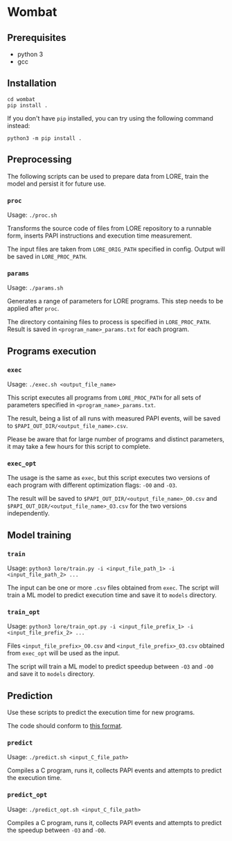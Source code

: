 # Wombat

## Prerequisites

* python 3
* gcc

## Installation

```
cd wombat
pip install .
```

If you don't have `pip` installed, you can try using the following command instead:

```
python3 -m pip install .
```

## Preprocessing

The following scripts can be used to prepare data from LORE, train the model and persist it for future use.


### `proc`

Usage: `./proc.sh`

Transforms the source code of files from LORE repository to a runnable form, inserts PAPI instructions and execution time measurement.

The input files are taken from `LORE_ORIG_PATH` specified in config. Output will be saved in `LORE_PROC_PATH`.


### `params`

Usage: `./params.sh`

Generates a range of parameters for LORE programs. This step needs to be applied after `proc`.

The directory containing files to process is specified in `LORE_PROC_PATH`. Result is saved in `<program_name>_params.txt` for each program.


## Programs execution

### `exec`

Usage: `./exec.sh <output_file_name>`

This script executes all programs from `LORE_PROC_PATH` for all sets of parameters specified in `<program_name>_params.txt`.

The result, being a list of all runs with measured PAPI events, will be saved to `$PAPI_OUT_DIR/<output_file_name>.csv`.

Please be aware that for large number of programs and distinct parameters, it may take a few hours for this script to complete.


### `exec_opt`

The usage is the same as `exec`, but this script executes two versions of each program with different optimization flags: `-O0` and `-O3`.

The result will be saved to `$PAPI_OUT_DIR/<output_file_name>_O0.csv` and `$PAPI_OUT_DIR/<output_file_name>_O3.csv` for the two versions independently.


## Model training

### `train`

Usage: `python3 lore/train.py -i <input_file_path_1> -i <input_file_path_2> ...`

The input can be one or more `.csv` files obtained from `exec`. The script will train a ML model to predict execution time and save it to `models` directory.

### `train_opt`

Usage: `python3 lore/train_opt.py -i <input_file_prefix_1> -i <input_file_prefix_2> ...`

Files `<input_file_prefix>_O0.csv` and `<input_file_prefix>_O3.csv` obtained from `exec_opt` will be used as the input.

The script will train a ML model to predict speedup between `-O3` and `-O0` and save it to `models` directory.


## Prediction

Use these scripts to predict the execution time for new programs.

The code should conform to [this format](docs/file_format.md).


### `predict`

Usage: `./predict.sh <input_C_file_path>`

Compiles a C program, runs it, collects PAPI events and attempts to predict the execution time.

### `predict_opt`

Usage: `./predict_opt.sh <input_C_file_path>`

Compiles a C program, runs it, collects PAPI events and attempts to predict the speedup between `-O3` and `-O0`.
